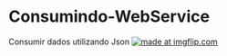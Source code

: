 # Consumindo-WebService
Consumir dados utilizando Json
<a href="https://imgflip.com/gif/2dkkf1"><img src="https://i.imgflip.com/2dkkf1.gif" title="made at imgflip.com"/></a>
